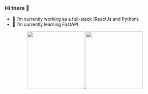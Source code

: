### Hi there 👋

- 🔭 I’m currently working as a full-stack (ReactJs and Python).
- 🌱 I’m currently learning FastAPI.

<div align="center">
  <a href="https://github.com/BaldezPatrick">
  <img height="180em" src="https://github-readme-stats.vercel.app/api?username=BaldezPatrick&show_icons=true&theme=dracula&include_all_commits=true&count_private=true"/>
  <img height="180em" src="https://github-readme-stats.vercel.app/api/top-langs/?username=BaldezPatrick&layout=compact&langs_count=7&theme=dracula"/>
</div>
